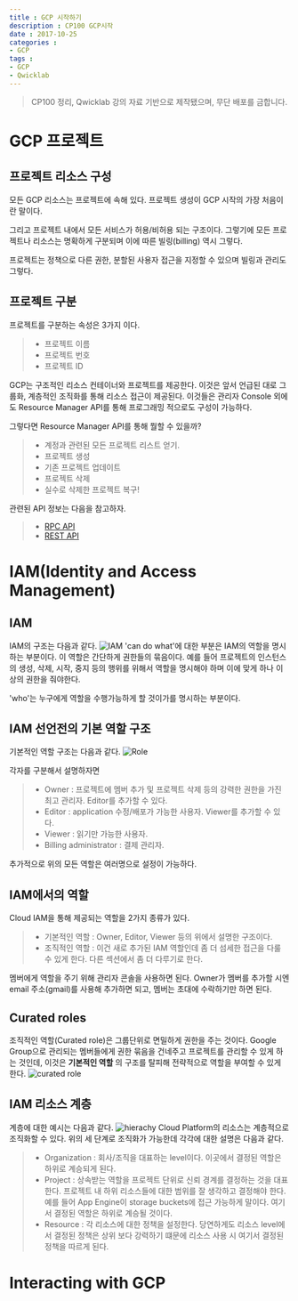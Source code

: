 ```yaml
---
title : GCP 시작하기
description : CP100 GCP시작
date : 2017-10-25
categories :
- GCP
tags :
- GCP
- Qwicklab
---
```


> CP100 정리, Qwicklab 강의 자료 기반으로 제작됐으며, 무단 배포를 금합니다.


# GCP 프로젝트

## 프로젝트 리소스 구성
모든 GCP 리소스는 프로젝트에 속해 있다. 프로젝트 생성이 GCP 시작의 가장 처음이란 말이다.

그리고 프로젝트 내에서 모든 서비스가 허용/비허용 되는 구조이다. 그렇기에 모든 프로젝트나 리소스는 명확하게 구분되며 이에 따른 빌링(billing) 역시 그렇다.

프로젝트는 정책으로 다른 권한, 분할된 사용자 접근을 지정할 수 있으며 빌링과 관리도 그렇다.

## 프로젝트 구분
프로젝트를 구분하는 속성은 3가지 이다.
> - 프로젝트 이름
> - 프로젝트 번호
> - 프로젝트 ID

GCP는 구조적인 리소스 컨테이너와 프로젝트를 제공한다. 이것은 앞서 언급된 대로 그룹화, 계층적인 조직화를 통해 리소스 접근이 제공된다. 이것들은 관리자 Console 외에도 Resource Manager API를 통해 프로그래밍 적으로도 구성이 가능하다.

그렇다면 Resource Manager API를 통해 뭘할 수 있을까?
> - 계정과 관련된 모든 프로젝트 리스트 얻기.
> - 프로젝트 생성
> - 기존 프로젝트 업데이트
> - 프로젝트 삭제
> - 실수로 삭제한 프로젝트 복구!

관련된 API 정보는 다음을 참고하자.
> - [RPC API](https://cloud.google.com/resource-manager/reference/rpc/index)
> - [REST API](https://cloud.google.com/resource-manager/reference/rest/index)


# IAM(Identity and Access Management)

## IAM
IAM의 구조는 다음과 같다.
![IAM](https://github.com/beyondat/beyondat.github.io/blob/master/images/2017-10/IAM-2-1.png?raw=true)
'can do what'에 대한 부분은 IAM의 역할을 명시하는 부분이다. 이 역할은 간단하게 권한들의 묶음이다. 예를 들어 프로젝트의 인스턴스의 생성, 삭제, 시작, 중지 등의 행위를 위해서 역할을 명시해야 하며 이에 맞게 하나 이상의 권한을 줘야한다.

'who'는 누구에게 역할을 수행가능하게 할 것이가를 명시하는 부분이다.

## IAM 선언전의 기본 역할 구조
기본적인 역할 구조는 다음과 같다.
![Role](https://github.com/beyondat/beyondat.github.io/blob/master/images/2017-10/role2-2.png?raw=true)

각자를 구분해서 설명하자면
> - Owner : 프로젝트에 멤버 추가 및 프로젝트 삭제 등의 강력한 권한을 가진 최고 관리자. Editor를 추가할 수 있다.
> - Editor : application 수정/배포가 가능한 사용자. Viewer를 추가할 수 있다.
> - Viewer : 읽기만 가능한 사용자.
> - Billing administrator : 결제 관리자.

추가적으로 위의 모든 역할은 여러명으로 설정이 가능하다.

## IAM에서의 역할
Cloud IAM을 통해 제공되는 역할을 2가지 종류가 있다.
> - 기본적인 역할 : Owner, Editor, Viewer 등의 위에서 설명한 구조이다.
> - 조직적인 역할 : 이건 새로 추가된 IAM 역할인데 좀 더 섬세한 접근을 다룰 수 있게 한다. 다른 섹션에서 좀 더 다루기로 한다.

멤버에게 역할을 주기 위해 관리자 콘솔을 사용하면 된다.
Owner가 멤버를 추가할 시엔 email 주소(gmail)를 사용해 추가하면 되고, 멤버는 초대에 수락하기만 하면 된다.

## Curated roles
조직적인 역할(Curated role)은 그룹단위로 면밀하게 권한을 주는 것이다. Google Group으로 관리되는 멤버들에게 권한 묶음을 건네주고 프로젝트를 관리할 수 있게 하는 것인데, 이것은 **기본적인 역할** 의 구조를 탈피해 전략적으로 역할을 부여할 수 있게 한다.
![curated role](https://github.com/beyondat/beyondat.github.io/blob/master/images/2017-10/cp100-2-3.png?raw=true)

## IAM 리소스 계층
계층에 대한 예시는 다음과 같다.
![hierachy](https://github.com/beyondat/beyondat.github.io/blob/master/images/2017-10/cp100-2-4.png?raw=true)
Cloud Platform의 리소스는 계층적으로 조직화할 수 있다. 위의 세 단계로 조직화가 가능한데 각각에 대한 설명은 다음과 같다.
> - Organization : 회사/조직을 대표하는 level이다. 이곳에서 결정된 역할은 하위로 계승되게 된다.
> - Project : 상속받는 역할을 프로젝트 단위로 신뢰 경계를 결정하는 것을 대표한다. 프로젝트 내 하위 리소스들에 대한 범위를 잘 생각하고 결정해야 한다. 예를 들어 App Engine이 storage buckets에 접근 가능하게 말이다. 여기서 결정된 역할은 하위로 계승될 것이다.
> - Resource : 각 리소스에 대한 정책을 설정한다. 당연하게도 리소스 level에서 결정된 정책은 상위 보다 강력하기 떄문에 리소스 사용 시 여기서 결정된 정책을 따르게 된다.



# Interacting with GCP
